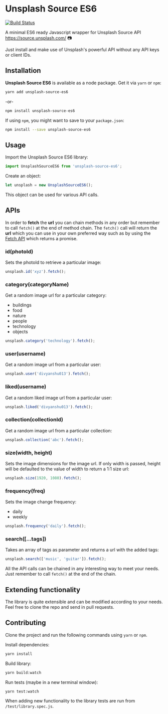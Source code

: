 # Unsplash Source ES6
[![Build Status](https://travis-ci.org/divyanshu013/unsplash-source-es6.svg?branch=master)](https://travis-ci.org/divyanshu013/unsplash-source-es6)

A minimal ES6 ready Javascript wrapper for Unsplash Source API https://source.unsplash.com/ :camera:

Just install and make use of Unsplash's powerful API without any API keys or client IDs.

## Installation

**Unsplash Source ES6** is available as a node package. Get it via `yarn` or `npm`:

```bash
yarn add unsplash-source-es6
```

-or-

```bash
npm install unsplash-source-es6
```

If using `npm`, you might want to save to your `package.json`:

```bash
npm install --save unsplash-source-es6
```

## Usage

Import the Unsplash Source ES6 library:

```javascript
import UnsplashSourceES6 from 'unsplash-source-es6';
```

Create an object:

```javascript
let unsplash = new UnsplashSourceES6();
```

This object can be used for various API calls.

## APIs

In order to **fetch** the **url** you can chain methods in any order but remember to call `fetch()` at the end of method chain. The `fetch()` call will return the **url** which you can use in your own preferred way such as by using the [Fetch API](https://developer.mozilla.org/en-US/docs/Web/API/Fetch_API/Using_Fetch) which returns a promise.

### id(photoId)
Sets the photoId to retrieve a particular image:

```javascript
unsplash.id('xyz').fetch();
```

### category(categoryName)
Get a random image url for a particular category:
-  buildings
-  food
-  nature
-  people
-  technology
-  objects

```javascript
unsplash.category('technology').fetch();
```

### user(username)
Get a random image url from a particular user:

```javascript
unsplash.user('divyanshu013').fetch();
```

### liked(username)
Get a random liked image url from a particular user:

```javascript
unsplash.liked('divyanshu013').fetch();
```

### collection(collectionId)
Get a random image url from a particular collection:

```javascript
unsplash.collection('abc').fetch();
```

### size(width, height)
Sets the image dimensions for the image url. If only width is passed, height will be defaulted to the value of width to return a 1:1 size url:

```javascript
unsplash.size(1920, 1080).fetch();
```

### frequency(freq)
Sets the image change frequency:
- daily
- weekly

```javascript
unsplash.frequency('daily').fetch();
```

### search([...tags])
Takes an array of tags as parameter and returns a url with the added tags:

```javascript
unsplash.search(['music', 'guitar']).fetch();
```

All the API calls can be chained in any interesting way to meet your needs. Just remember to call `fetch()` at the end of the chain.

## Extending functionality
The library is quite extensible and can be modified according to your needs. Feel free to clone the repo and send in pull requests.

## Contributing
Clone the project and run the following commands using `yarn` or `npm`.

Install dependencies:
```bash
yarn install
```

Build library:
```bash
yarn build:watch
```

Run tests (maybe in a new terminal window):
```bash
yarn test:watch
```

When adding new functionality to the library tests are run from `/test/library.spec.js`.
